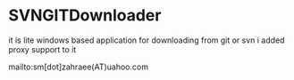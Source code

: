 # SVNGITDownloader

it is lite windows based application for downloading from git or svn
i added proxy support to it

mailto:sm[dot]zahraee(AT)uahoo.com
